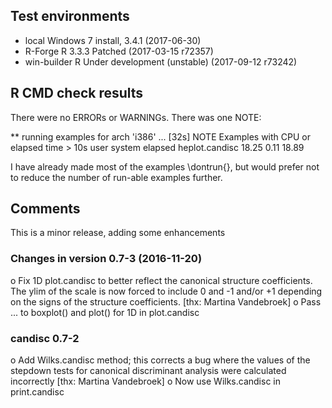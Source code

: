 ## Test environments
* local Windows 7 install, 3.4.1 (2017-06-30)
* R-Forge R 3.3.3 Patched (2017-03-15 r72357)
* win-builder R Under development (unstable) (2017-09-12 r73242)

## R CMD check results
There were no ERRORs or WARNINGs.  There was one NOTE:

** running examples for arch 'i386' ... [32s] NOTE
Examples with CPU or elapsed time > 10s
                user system elapsed
heplot.candisc 18.25   0.11   18.89

I have already made most of the examples \dontrun{}, but would prefer not to reduce the
number of run-able examples further.

## Comments
This is a minor release, adding some enhancements

### Changes in version 0.7-3 (2016-11-20)

o Fix 1D plot.candisc to better reflect the canonical structure coefficients. The ylim of the
  scale is now forced to include 0 and -1 and/or +1 depending on the signs of the structure
  coefficients.  [thx: Martina Vandebroek]
o Pass ... to boxplot() and plot() for 1D in plot.candisc

### candisc 0.7-2

  o Add Wilks.candisc method;  this corrects a bug where the values of the stepdown tests for canonical discriminant analysis were calculated incorrectly [thx: Martina Vandebroek]
  o Now use Wilks.candisc in print.candisc



